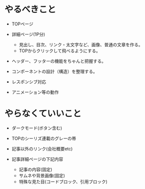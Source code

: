 # やるべきこと

* TOPページ

* 詳細ページ(1P分)
  * 見出し、目次、リンク・太文字など、画像、普通の文章を作る。
  * TOPからクリックして飛べるようにする。

* ヘッダー、フッターの機能をちゃんと把握する。

* コンポーネントの設計（構造）を整理する。

* レスポンシブ対応

* アニメーション等の動作

# やらなくていいこと

* ダークモード(ボタン含む)

* TOPのシーリズ連載のグレーの帯

* 記事以外のリンク(会社概要etc)

* 記事詳細ページの下記内容
  * 記事の内容(固定)
  * サムネや背景画像(固定)
  * 特殊な見た目(コードブロック、引用ブロック)